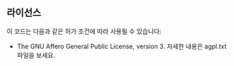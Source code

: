 ## 라이선스 ##

이 코드는 다음과 같은 허가 조건에 따라 사용될 수 있습니다:

   * The GNU Affero General Public License, version 3.
     자세한 내용은 agpl.txt 파일을 보세요.

